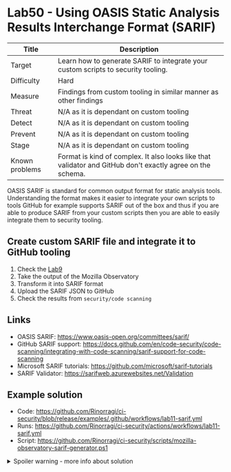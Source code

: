 # Lab50 - Using OASIS Static Analysis Results Interchange Format (SARIF)

| Title          | Description                                                                                                |
| -------------- | ---------------------------------------------------------------------------------------------------------- |
| Target         | Learn how to generate SARIF to integrate your custom scripts to security tooling.                          |
| Difficulty     | Hard                                                                                                       |
| Measure        | Findings from custom tooling in similar manner as other findings                                           |
| Threat         | N/A as it is dependant on custom tooling                                                                   |
| Detect         | N/A as it is dependant on custom tooling                                                                   |
| Prevent        | N/A as it is dependant on custom tooling                                                                   |
| Stage          | N/A as it is dependant on custom tooling                                                                   |
| Known problems | Format is kind of complex. It also looks like that validator and GitHub don't exactly agree on the schema. |

OASIS SARIF is standard for common output format for static analysis tools. Understanding the format makes it easier to integrate your own scripts to tools GitHub for example supports SARIF out of the box and thus if you are able to produce SARIF from your custom scripts then you are able to easily integrate them to security tooling.

## Create custom SARIF file and integrate it to GitHub tooling

1. Check the [Lab9](/labs/lab09-http-header-scanning/README.md)
1. Take the output of the Mozilla Observatory
1. Transform it into SARIF format
1. Upload the SARIF JSON to GitHub
1. Check the results from `security/code scanning`

## Links

- OASIS SARIF: <https://www.oasis-open.org/committees/sarif/>
- GitHub SARIF support: <https://docs.github.com/en/code-security/code-scanning/integrating-with-code-scanning/sarif-support-for-code-scanning>
- Microsoft SARIF tutorials: <https://github.com/microsoft/sarif-tutorials>
- SARIF Validator: <https://sarifweb.azurewebsites.net/Validation>

## Example solution

- Code: <https://github.com/Rinorragi/ci-security/blob/release/examples/.github/workflows/lab11-sarif.yml>
- Runs: <https://github.com/Rinorragi/ci-security/actions/workflows/lab11-sarif.yml>
- Script: <https://github.com/Rinorragi/ci-security/scripts/mozilla-observatory-sarif-generator.ps1>

<details>
  <summary>Spoiler warning - more info about solution</summary>

### About the task

Basically your task is to take json document and to format it into another format. Choosing the right tools for the task will help but of course you can do it by just string manipulation.

### Get example results

You might want to add following to IaC scan to upload working sarif report to start work with.

```
- name: Upload IaC scan results
  uses: actions/upload-artifact@master
  if: ${{ always() }}
  with:
    name: Checkov sarif
    path: results.sarif
```

### Cave Ats

In the example result message needs to be plaintext. If you just take wrong field from the original report and let it to be contaminated by HTML without encoding it will fail with unhelpful error messages.

</details>

